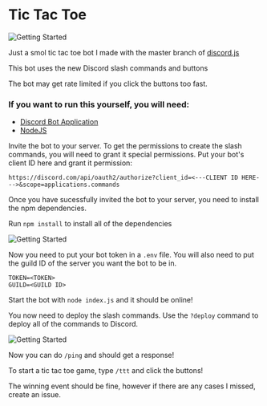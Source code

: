 # Tic Tac Toe

![Getting Started](images/ttt.jpg)

Just a smol tic tac toe bot I made with the master branch of [discord.js](https://github.com/discordjs/discord.js)

This bot uses the new Discord slash commands and buttons

The bot may get rate limited if you click the buttons too fast.

### If you want to run this yourself, you will need:

-   [Discord Bot Application](https://discord.com/developers)
-   [NodeJS](https://nodejs.org)

Invite the bot to your server. To get the permissions to create the slash commands, you will need to grant it special permissions. Put your bot's client ID here and grant it permission:

`https://discord.com/api/oauth2/authorize?client_id=<---CLIENT ID HERE--->&scope=applications.commands`

Once you have sucessfully invited the bot to your server, you need to install the npm dependencies.

Run `npm install` to install all of the dependencies

![Getting Started](images/npminstall.jpg)

Now you need to put your bot token in a `.env` file.
You will also need to put the guild ID of the server you want the bot to be in.

```
TOKEN=<TOKEN>
GUILD=<GUILD ID>
```

Start the bot with `node index.js` and it should be online!

You now need to deploy the slash commands. Use the `?deploy` command to deploy all of the commands to Discord.

![Getting Started](images/deploy.jpg)

Now you can do `/ping` and should get a response!

To start a tic tac toe game, type `/ttt` and click the buttons!

The winning event should be fine, however if there are any cases I missed, create an issue.
